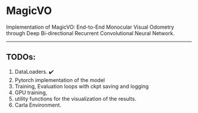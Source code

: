 # MagicVO
Implementation of MagicVO: End-to-End Monocular Visual Odometry through Deep Bi-directional  Recurrent Convolutional Neural Network.

---

## __TODOs:__
1. DataLoaders. :heavy_check_mark:
2. Pytorch implementation of the model
3. Training, Evaluation loops with ckpt saving and logging
4. GPU training,
5. utility functions for the visualization of the results.
6. Carla Environment. 

